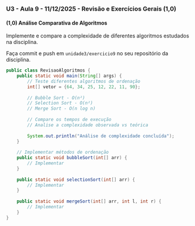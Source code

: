 ### U3 - Aula 9 - 11/12/2025 - Revisão e Exercícios Gerais (1,0)

#### (1,0) Análise Comparativa de Algoritmos

Implemente e compare a complexidade de diferentes algoritmos estudados na disciplina.

Faça commit e push em `unidade3/exercicio9` no seu repositório da disciplina.

```java
public class RevisaoAlgoritmos {
    public static void main(String[] args) {
        // Teste diferentes algoritmos de ordenação
        int[] vetor = {64, 34, 25, 12, 22, 11, 90};
        
        // Bubble Sort - O(n²)
        // Selection Sort - O(n²)  
        // Merge Sort - O(n log n)
        
        // Compare os tempos de execução
        // Analise a complexidade observada vs teórica
        
        System.out.println("Análise de complexidade concluída");
    }
    
    // Implementar métodos de ordenação
    public static void bubbleSort(int[] arr) {
        // Implementar
    }
    
    public static void selectionSort(int[] arr) {
        // Implementar  
    }
    
    public static void mergeSort(int[] arr, int l, int r) {
        // Implementar
    }
}
```